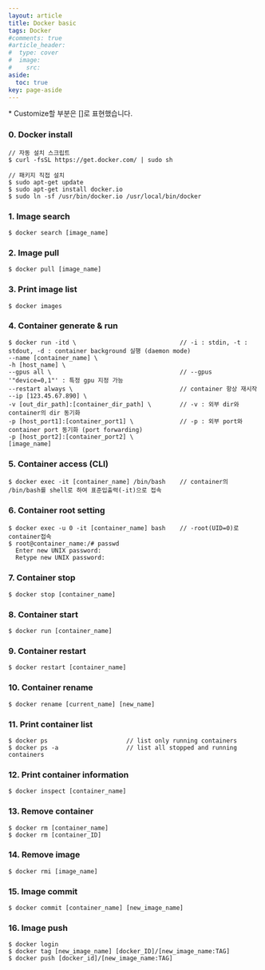 ```yaml
---
layout: article
title: Docker basic
tags: Docker
#comments: true
#article_header:
#  type: cover
#  image:
#    src:
aside:
  toc: true
key: page-aside
---
```


  \* Customize할 부분은 []로 표현했습니다.

### 0. Docker install

    // 자동 설치 스크립트
    $ curl -fsSL https://get.docker.com/ | sudo sh

    // 패키지 직접 설치
    $ sudo apt-get update
    $ sudo apt-get install docker.io
    $ sudo ln -sf /usr/bin/docker.io /usr/local/bin/docker

### 1. Image search

    $ docker search [image_name]

### 2. Image pull

    $ docker pull [image_name]


### 3. Print image list

    $ docker images


### 4. Container generate & run

    $ docker run -itd \                             // -i : stdin, -t : stdout, -d : container background 실행 (daemon mode)
    --name [container_name] \
    -h [host_name] \
    --gpus all \                                    // --gpus '"device=0,1"' : 특정 gpu 지정 가능
    --restart always \                              // container 항상 재시작
    --ip [123.45.67.890] \
    -v [out_dir_path]:[container_dir_path] \        // -v : 외부 dir와 container의 dir 동기화
    -p [host_port1]:[container_port1] \             // -p : 외부 port와 container port 동기화 (port forwarding)
    -p [host_port2]:[container_port2] \
    [image_name]

### 5. Container access (CLI)

    $ docker exec -it [container_name] /bin/bash    // container의 /bin/bash를 shell로 하여 표준입출력(-it)으로 접속

### 6. Container root setting

    $ docker exec -u 0 -it [container_name] bash    // -root(UID=0)로 container접속
    $ root@container_name:/# passwd
      Enter new UNIX password:
      Retype new UNIX password:

### 7. Container stop

    $ docker stop [container_name]

### 8. Container start

    $ docker run [container_name]

### 9. Container restart

    $ docker restart [container_name]

### 10. Container rename

    $ docker rename [current_name] [new_name]

### 11. Print container list

    $ docker ps                      // list only running containers
    $ docker ps -a                   // list all stopped and running containers

### 12. Print container information

    $ docker inspect [container_name]

### 13. Remove container

    $ docker rm [container_name]
    $ docker rm [container_ID]

### 14. Remove image

    $ docker rmi [image_name]

### 15. Image commit

    $ docker commit [container_name] [new_image_name]

### 16. Image push

    $ docker login
    $ docker tag [new_image_name] [docker_ID]/[new_image_name:TAG]
    $ docker push [docker_id]/[new_image_name:TAG]
